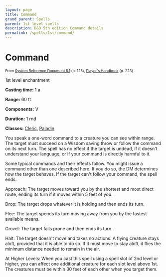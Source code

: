 ```yaml
---
layout: page
title: Command
grand_parent: Spells
parent: 1st level spells 
description: D&D 5th edition Command details
permalink: /spells/1st/command/
---
```


# Command

<small>From <a target="_blank" href="https://media.wizards.com/2016/downloads/DND/SRD-OGL_V5.1.pdf">System Reference Document 5.1</a> (p. 125), <a target="_blank" href="https://dnd.wizards.com/products/tabletop-games/rpg-products/rpg_playershandbook">Player's Handbook</a> (p. 223)</small>


1st level enchantment

**Casting time:** 1 a

**Range:** 60 ft

**Components:** V 

**Duration:** 1 rnd

**Classes:** [Cleric](/classes/cleric/), [Paladin](/classes/paladin/)

You speak a one-word command to a creature you can see within range. The target must succeed on a Wisdom saving throw or follow the command on its next turn. The spell has no effect if the target is undead, if it doesn't understand your language, or if your command is directly harmful to it.

   Some typical commands and their effects follow. You might issue a command other than one described here. If you do so, the DM determines how the target behaves. If the target can't follow your command, the spell ends.

   Approach: The target moves toward you by the shortest and most direct route, ending its turn if it moves within 5 feet of you.

   Drop: The target drops whatever it is holding and then ends its turn.

   Flee: The target spends its turn moving away from you by the fastest available means.

   Grovel: The target falls prone and then ends its turn.

   Halt: The target doesn't move and takes no actions. A flying creature stays aloft, provided that it is able to do so. If it must move to stay aloft, it flies the minimum distance needed to remain in the air.

   At Higher Levels: When you cast this spell using a spell slot of 2nd level or higher, you can affect one additional creature for each slot level above 1st. The creatures must be within 30 feet of each other when you target them.